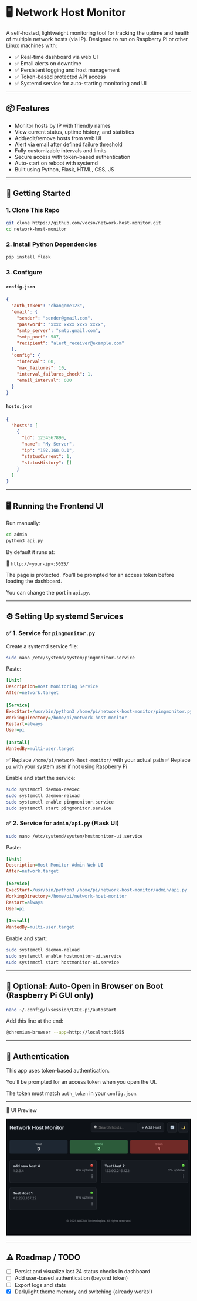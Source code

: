 # 🖥️ Network Host Monitor

A self-hosted, lightweight monitoring tool for tracking the uptime and health of multiple network hosts (via IP). Designed to run on Raspberry Pi or other Linux machines with:

- ✅ Real-time dashboard via web UI
- ✅ Email alerts on downtime
- ✅ Persistent logging and host management
- ✅ Token-based protected API access
- ✅ Systemd service for auto-starting monitoring and UI

---

## 📦 Features

- Monitor hosts by IP with friendly names
- View current status, uptime history, and statistics
- Add/edit/remove hosts from web UI
- Alert via email after defined failure threshold
- Fully customizable intervals and limits
- Secure access with token-based authentication
- Auto-start on reboot with systemd
- Built using Python, Flask, HTML, CSS, JS

---

## 🚀 Getting Started

### 1. Clone This Repo

```bash
git clone https://github.com/vocso/network-host-monitor.git
cd network-host-monitor
```

### 2. Install Python Dependencies

```bash
pip install flask
```

### 3. Configure

#### `config.json`

```json
{
  "auth_token": "changeme123",
  "email": {
    "sender": "sender@gmail.com",
    "password": "xxxx xxxx xxxx xxxx",
    "smtp_server": "smtp.gmail.com",
    "smtp_port": 587,
    "recipient": "alert_receiver@example.com"
  },
  "config": {
    "interval": 60,
    "max_failures": 10,
    "interval_failures_check": 1,
    "email_interval": 600
  }
}
```

#### `hosts.json`

```json
{
  "hosts": [
    {
      "id": 1234567890,
      "name": "My Server",
      "ip": "192.168.0.1",
      "statusCurrent": 1,
      "statusHistory": []
    }
  ]
}
```

---

## 🖥️ Running the Frontend UI

Run manually:

```bash
cd admin
python3 api.py
```

By default it runs at:

📍 `http://<your-ip>:5055/`

The page is protected. You’ll be prompted for an access token before loading the dashboard.

You can change the port in `api.py`.

---

## ⚙️ Setting Up systemd Services

### ✅ 1. Service for `pingmonitor.py`

Create a systemd service file:

```bash
sudo nano /etc/systemd/system/pingmonitor.service
```

Paste:

```ini
[Unit]
Description=Host Monitoring Service
After=network.target

[Service]
ExecStart=/usr/bin/python3 /home/pi/network-host-monitor/pingmonitor.py
WorkingDirectory=/home/pi/network-host-monitor
Restart=always
User=pi

[Install]
WantedBy=multi-user.target
```

✅ Replace `/home/pi/network-host-monitor/` with your actual path
✅ Replace `pi` with your system user if not using Raspberry Pi

Enable and start the service:

```bash
sudo systemctl daemon-reexec
sudo systemctl daemon-reload
sudo systemctl enable pingmonitor.service
sudo systemctl start pingmonitor.service
```

### ✅ 2. Service for `admin/api.py` (Flask UI)

```bash
sudo nano /etc/systemd/system/hostmonitor-ui.service
```

Paste:

```ini
[Unit]
Description=Host Monitor Admin Web UI
After=network.target

[Service]
ExecStart=/usr/bin/python3 /home/pi/network-host-monitor/admin/api.py
WorkingDirectory=/home/pi/network-host-monitor
Restart=always
User=pi

[Install]
WantedBy=multi-user.target
```

Enable and start:

```bash
sudo systemctl daemon-reload
sudo systemctl enable hostmonitor-ui.service
sudo systemctl start hostmonitor-ui.service
```

---

## 🧠 Optional: Auto-Open in Browser on Boot (Raspberry Pi GUI only)

```bash
nano ~/.config/lxsession/LXDE-pi/autostart
```

Add this line at the end:

```bash
@chromium-browser --app=http://localhost:5055
```

---

## 🔐 Authentication

This app uses token-based authentication.

You’ll be prompted for an access token when you open the UI.

The token must match `auth_token` in your `config.json`.

---

📸 UI Preview

![UI Preview](admin/screenshot.png)

---

## ⚠️ Roadmap / TODO

- [ ] Persist and visualize last 24 status checks in dashboard
- [ ] Add user-based authentication (beyond token)
- [ ] Export logs and stats
- [x] Dark/light theme memory and switching (already works!)
